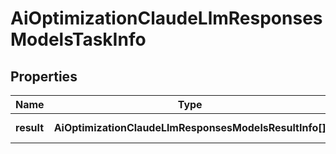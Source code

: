 # AiOptimizationClaudeLlmResponsesModelsTaskInfo

## Properties

| Name | Type | Description | Notes |
|------------ | ------------- | ------------- | -------------|
**result** | **AiOptimizationClaudeLlmResponsesModelsResultInfo[]** | array of results |[optional]|